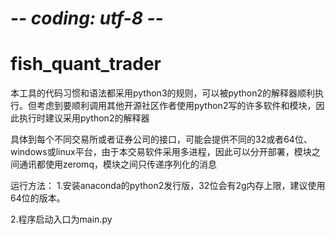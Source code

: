 # -*- coding: utf-8 -*-

# fish_quant_trader

本工具的代码习惯和语法都采用python3的规则，可以被python2的解释器顺利执行。但考虑到要顺利调用其他开源社区作者使用python2写的许多软件和模块，因此执行时建议采用python2的解释器

具体到每个不同交易所或者证券公司的接口，可能会提供不同的32或者64位、windows或linux平台，由于本交易软件采用多进程，因此可以分开部署，模块之间通讯都使用zeromq，模块之间只传递序列化的消息

运行方法：
1.安装anaconda的python2发行版，32位会有2g内存上限，建议使用64位的版本。

2.程序启动入口为main.py